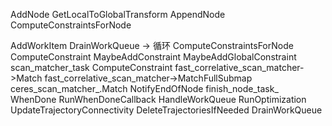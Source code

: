 AddNode
  GetLocalToGlobalTransform
  AppendNode
  ComputeConstraintsForNode

AddWorkItem
  DrainWorkQueue -> 循环
    ComputeConstraintsForNode
      ComputeConstraint
        MaybeAddConstraint
        MaybeAddGlobalConstraint
          scan_matcher_task
          ComputeConstraint
            fast_correlative_scan_matcher->Match
            fast_correlative_scan_matcher->MatchFullSubmap
            ceres_scan_matcher_.Match
      NotifyEndOfNode
        finish_node_task_
    WhenDone
      RunWhenDoneCallback
        HandleWorkQueue
          RunOptimization
          UpdateTrajectoryConnectivity
          DeleteTrajectoriesIfNeeded
          DrainWorkQueue
